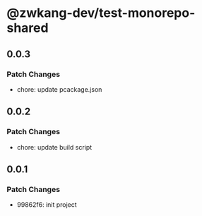 # @zwkang-dev/test-monorepo-shared

## 0.0.3

### Patch Changes

- chore: update pcackage.json

## 0.0.2

### Patch Changes

- chore: update build script

## 0.0.1

### Patch Changes

- 99862f6: init project
